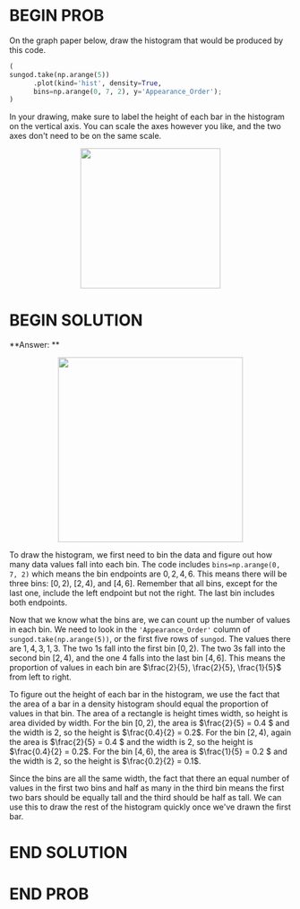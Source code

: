 # BEGIN PROB

On the graph paper below, draw the histogram that would be produced by this code.

```py
(
sungod.take(np.arange(5))
      .plot(kind='hist', density=True, 
      bins=np.arange(0, 7, 2), y='Appearance_Order');
)
```

In your drawing, make sure to label the height of each bar in the histogram on the vertical axis. You can scale the axes however you like, and the two axes don't need to be on the same scale.

<center><img src='../assets/images/sp22-midterm/graph-paper.png' width=250></center>

# BEGIN SOLUTION

**Answer: ** 

<center><img src='../assets/images/sp22-midterm/graph-paper-soln.png' width=330></center>

To draw the histogram, we first need to bin the data and figure out how many data values fall into each bin. The code includes `bins=np.arange(0, 7, 2)` which means the bin endpoints are $0, 2, 4, 6$. This means there will be three bins: $[0, 2)$, $[2, 4)$, and $[4, 6]$. Remember that all bins, except for the last one, include the left endpoint but not the right. The last bin includes both endpoints. 

Now that we know what the bins are, we can count up the number of values in each bin. We need to look in the `'Appearance_Order'` column of `sungod.take(np.arange(5))`, or the first five rows of `sungod`. The values there are $1, 4, 3, 1, 3$. The two $1$s fall into the first bin $[0, 2)$. The two $3$s fall into the second bin $[2, 4)$, and the one $4$ falls into the last bin $[4, 6]$. This means the proportion of values in each bin are $\frac{2}{5}, \frac{2}{5}, \frac{1}{5}$ from left to right.

To figure out the height of each bar in the histogram, we use the fact that the area of a bar in a density histogram should equal the proportion of values in that bin. The area of a rectangle is height times width, so height is area divided by width. For the bin $[0, 2)$, the area is $\frac{2}{5} = 0.4 $ and the width is $2$, so the height is $\frac{0.4}{2} = 0.2$. For the bin $[2, 4)$, again the area is $\frac{2}{5} = 0.4 $ and the width is $2$, so the height is $\frac{0.4}{2} = 0.2$. For the bin $[4, 6)$, the area is $\frac{1}{5} = 0.2 $ and the width is $2$, so the height is $\frac{0.2}{2} = 0.1$. 

Since the bins are all the same width, the fact that there an equal number of values in the first two bins and half as many in the third bin means the first two bars should be equally tall and the third should be half as tall. We can use this to draw the rest of the histogram quickly once we've drawn the first bar.

# END SOLUTION

# END PROB